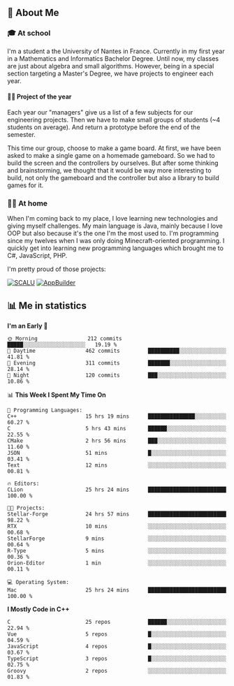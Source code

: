 ## 👀 About Me

### 🎓 At school

I'm a student a the University of Nantes in France. Currently in my first year in a Mathematics and Informatics Bachelor Degree. Until now, my classes are just about algebra and small algorithms. However, being in a special section targeting a Master's Degree, we have projects to engineer each year. 

#### 🔧🔬 Project of the year

Each year our "managers" give us a list of a few subjects for our engineering projects. Then we have to make small groups of students (~4 students on average). And return a prototype before the end of the semester.

This time our group, choose to make a game board. At first, we have been asked to make a single game on a homemade gameboard. So we had to build the screen and the controllers by ourselves. 
But after some thinking and brainstorming, we thought that it would be way more interesting to build, not only the gameboard and the controller but also a library to build games for it.

### 👨‍💻 At home

When I'm coming back to my place, I love learning new technologies and giving myself challenges. My main language is Java, mainly because I love OOP but also because it's the one I'm the most used to. I'm programming since my twelves when I was only doing Minecraft-oriented programming.  I quickly get into learning new programming languages which brought me to C#, JavaScript, PHP. 

I'm pretty proud of those projects:

[![SCALU](https://github-readme-stats.vercel.app/api/pin?username=renardfute&repo=SCALU)](https://github.com/renardfute/scalu)
[![AppBuilder](https://github-readme-stats.vercel.app/api/pin?username=pulsedev2&repo=AppBuilder)](https://github.com/pulsedev2/AppBuilder)

## 📊 Me in statistics
<!--START_SECTION:waka-->
**I'm an Early 🐤** 

```text
🌞 Morning                212 commits         █████░░░░░░░░░░░░░░░░░░░░   19.19 % 
🌆 Daytime                462 commits         ██████████░░░░░░░░░░░░░░░   41.81 % 
🌃 Evening                311 commits         ███████░░░░░░░░░░░░░░░░░░   28.14 % 
🌙 Night                  120 commits         ███░░░░░░░░░░░░░░░░░░░░░░   10.86 % 
```


📊 **This Week I Spent My Time On** 

```text
💬 Programming Languages: 
C++                      15 hrs 19 mins      ███████████████░░░░░░░░░░   60.27 % 
C                        5 hrs 43 mins       ██████░░░░░░░░░░░░░░░░░░░   22.55 % 
CMake                    2 hrs 56 mins       ███░░░░░░░░░░░░░░░░░░░░░░   11.60 % 
JSON                     51 mins             █░░░░░░░░░░░░░░░░░░░░░░░░   03.41 % 
Text                     12 mins             ░░░░░░░░░░░░░░░░░░░░░░░░░   00.81 % 

🔥 Editors: 
CLion                    25 hrs 24 mins      █████████████████████████   100.00 % 

🐱‍💻 Projects: 
Stellar-Forge            24 hrs 57 mins      █████████████████████████   98.22 % 
RTX                      10 mins             ░░░░░░░░░░░░░░░░░░░░░░░░░   00.68 % 
StellarForge             9 mins              ░░░░░░░░░░░░░░░░░░░░░░░░░   00.64 % 
R-Type                   5 mins              ░░░░░░░░░░░░░░░░░░░░░░░░░   00.36 % 
Orion-Editor             1 min               ░░░░░░░░░░░░░░░░░░░░░░░░░   00.11 % 

💻 Operating System: 
Mac                      25 hrs 24 mins      █████████████████████████   100.00 % 
```

**I Mostly Code in C++** 

```text
C                        25 repos            ██████░░░░░░░░░░░░░░░░░░░   22.94 % 
Vue                      5 repos             █░░░░░░░░░░░░░░░░░░░░░░░░   04.59 % 
JavaScript               4 repos             █░░░░░░░░░░░░░░░░░░░░░░░░   03.67 % 
TypeScript               3 repos             █░░░░░░░░░░░░░░░░░░░░░░░░   02.75 % 
Groovy                   2 repos             ░░░░░░░░░░░░░░░░░░░░░░░░░   01.83 % 
```




<!--END_SECTION:waka-->
